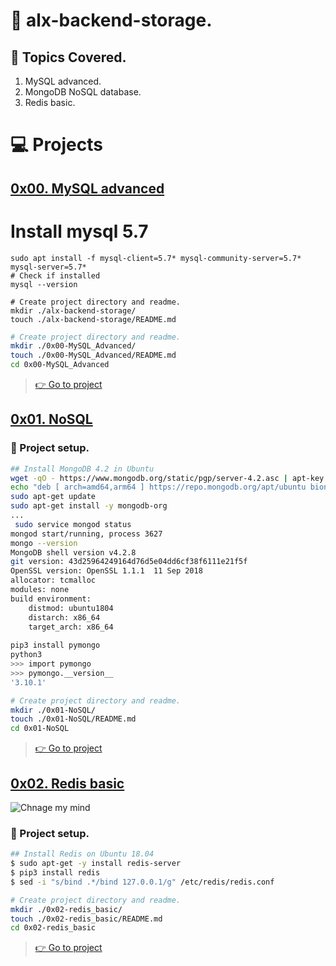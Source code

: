# :book: alx-backend-storage.

## :page_with_curl: Topics Covered.
1. MySQL advanced.
2. MongoDB NoSQL database.
3. Redis basic.


# :computer: Projects
## [0x00. MySQL advanced](0x00-MySQL_Advanced)

# Install mysql 5.7
````
sudo apt install -f mysql-client=5.7* mysql-community-server=5.7* mysql-server=5.7*
# Check if installed
mysql --version

# Create project directory and readme.
mkdir ./alx-backend-storage/
touch ./alx-backend-storage/README.md

````

```bash
# Create project directory and readme.
mkdir ./0x00-MySQL_Advanced/
touch ./0x00-MySQL_Advanced/README.md
cd 0x00-MySQL_Advanced
```

> [:point_right: Go to project](0x00-MySQL_Advanced)

## [0x01. NoSQL](0x01-NoSQL)

### :wrench: Project setup.
```bash
## Install MongoDB 4.2 in Ubuntu
wget -qO - https://www.mongodb.org/static/pgp/server-4.2.asc | apt-key add -
echo "deb [ arch=amd64,arm64 ] https://repo.mongodb.org/apt/ubuntu bionic/mongodb-org/4.2 multiverse" > /etc/apt/sources.list.d/mongodb-org-4.2.list
sudo apt-get update
sudo apt-get install -y mongodb-org
...
 sudo service mongod status
mongod start/running, process 3627
mongo --version
MongoDB shell version v4.2.8
git version: 43d25964249164d76d5e04dd6cf38f6111e21f5f
OpenSSL version: OpenSSL 1.1.1  11 Sep 2018
allocator: tcmalloc
modules: none
build environment:
    distmod: ubuntu1804
    distarch: x86_64
    target_arch: x86_64
 
pip3 install pymongo
python3
>>> import pymongo
>>> pymongo.__version__
'3.10.1'
```

```bash
# Create project directory and readme.
mkdir ./0x01-NoSQL/
touch ./0x01-NoSQL/README.md
cd 0x01-NoSQL
```

> [:point_right: Go to project](0x01-NoSQL)


## [0x02. Redis basic](0x02-redis_basic)
![Chnage my mind](https://s3.amazonaws.com/alx-intranet.hbtn.io/uploads/medias/2020/1/40eab4627f1bea7dfe5e.png?X-Amz-Algorithm=AWS4-HMAC-SHA256&X-Amz-Credential=AKIARDDGGGOUSBVO6H7D%2F20230118%2Fus-east-1%2Fs3%2Faws4_request&X-Amz-Date=20230118T122540Z&X-Amz-Expires=86400&X-Amz-SignedHeaders=host&X-Amz-Signature=164275e7da0191ee3dc55f54aa8b546bd7ba59203ee71a281058a7e4e56c64c3)
### :wrench: Project setup.
```bash
## Install Redis on Ubuntu 18.04
$ sudo apt-get -y install redis-server
$ pip3 install redis
$ sed -i "s/bind .*/bind 127.0.0.1/g" /etc/redis/redis.conf
```

```bash
# Create project directory and readme.
mkdir ./0x02-redis_basic/
touch ./0x02-redis_basic/README.md
cd 0x02-redis_basic
```

> [:point_right: Go to project](0x02-redis_basic)
